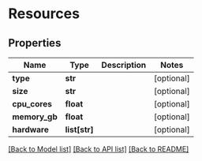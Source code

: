 # Resources

## Properties
Name | Type | Description | Notes
------------ | ------------- | ------------- | -------------
**type** | **str** |  | [optional] 
**size** | **str** |  | [optional] 
**cpu_cores** | **float** |  | [optional] 
**memory_gb** | **float** |  | [optional] 
**hardware** | **list[str]** |  | [optional] 

[[Back to Model list]](../README.md#documentation-for-models) [[Back to API list]](../README.md#documentation-for-api-endpoints) [[Back to README]](../README.md)


